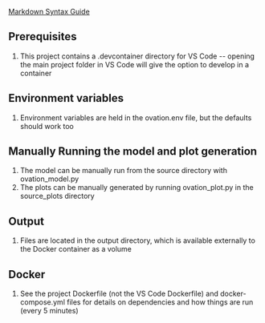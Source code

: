 [Markdown Syntax Guide](https://confluence.atlassian.com/display/STASH/Markdown+syntax+guide)

## Prerequisites

1. This project contains a .devcontainer directory for VS Code -- opening the main project folder in VS Code will give the option to develop in a container

## Environment variables

1. Environment variables are held in the ovation.env file, but the defaults should work too

## Manually Running the model and plot generation

1. The model can be manually run from the source directory with ovation_model.py
1. The plots can be manually generated by running ovation_plot.py in the source_plots directory

## Output

1. Files are located in the output directory, which is available externally to the Docker container as a volume

## Docker

1. See the project Dockerfile (not the VS Code Dockerfile) and docker-compose.yml files for details on dependencies and how things are run (every 5 minutes)
